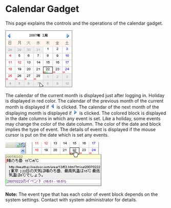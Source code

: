 # Calendar Gadget

This page explains the controls and the operations of the calendar gadget.

![Calendar Gadget]

The calendar of the current month is displayed just after logging in. Holiday is displayed in red color.
The calendar of the previous month of the current month is displayed if ![Previous month icon] is clicked.
The calendar of the next month of the displaying month is displayed if ![Next month icon] is clicked.
The colored block is displayed in the date columns in which any event is set.
Like a holiday, some events may change the color of the date column.
The color of the date and block implies the type of event.
The details of event is displayed if the mouse cursor is put on the date which is set any events.

![Detail of event]

**Note:** The event type that has each color of event block depends on the system settings. Contact with system administrator for details.

[Next month icon]: ../../images/right_arrow.gif
[Previous month icon]: ../../images/left_arrow.gif
[Calendar Gadget]: images/widget/calendar-gadget-1.png
[Detail of event]: images/widget/calendar-gadget-2.png
